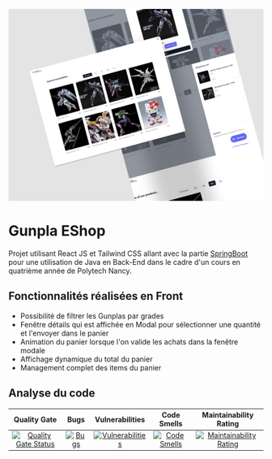 ![Website Preview](https://github.com/MonaBlanc/GunplaShop-frontend/blob/master/public/images/Frame%203%20(1).png?raw=true)
# Gunpla EShop

Projet utilisant React JS et Tailwind CSS allant avec la partie [SpringBoot](https://github.com/Draxx023/SpringReactEshop) pour une utilisation de Java en Back-End dans le cadre d'un cours en quatrième année de Polytech Nancy. 

## Fonctionnalités réalisées en Front 
* Possibilité de filtrer les Gunplas par grades 
* Fenêtre détails qui est affichée en Modal pour sélectionner une quantité et l'envoyer dans le panier 
* Animation du panier lorsque l'on valide les achats dans la fenêtre modale
* Affichage dynamique du total du panier 
* Management complet des items du panier

## Analyse du code 

| Quality Gate | Bugs | Vulnerabilities | Code Smells | Maintainability Rating |
| :----------: | :--: | :-------------: | :---------: | :--------------------: |
| [![Quality Gate Status](https://sonarcloud.io/api/project_badges/measure?project=MonaBlanc_GunplaShop-frontend&metric=alert_status)](https://sonarcloud.io/summary/new_code?id=MonaBlanc_GunplaShop-frontend) | [![Bugs](https://sonarcloud.io/api/project_badges/measure?project=MonaBlanc_GunplaShop-frontend&metric=bugs)](https://sonarcloud.io/summary/new_code?id=MonaBlanc_GunplaShop-frontend) | [![Vulnerabilities](https://sonarcloud.io/api/project_badges/measure?project=MonaBlanc_GunplaShop-frontend&metric=vulnerabilities)](https://sonarcloud.io/summary/new_code?id=MonaBlanc_GunplaShop-frontend) | [![Code Smells](https://sonarcloud.io/api/project_badges/measure?project=MonaBlanc_GunplaShop-frontend&metric=code_smells)](https://sonarcloud.io/summary/new_code?id=MonaBlanc_GunplaShop-frontend) | [![Maintainability Rating](https://sonarcloud.io/api/project_badges/measure?project=MonaBlanc_GunplaShop-frontend&metric=sqale_rating)](https://sonarcloud.io/dashboard?id=MonaBlanc_GunplaShop-frontend) |
